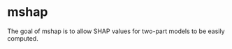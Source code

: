 
<!-- README.md is generated from README.Rmd. Please edit that file -->

# mshap

<!-- badges: start -->
<!-- badges: end -->

The goal of mshap is to allow SHAP values for two-part models to be
easily computed.
